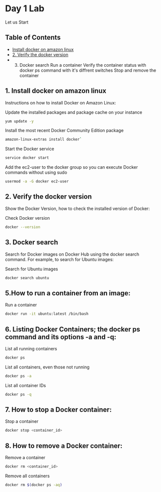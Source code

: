 # Day 1 Lab

Let us Start

## Table of Contents
 - [Install docker on amazon linux](https://github.com/iamrajith/5-DaysWithKubernetes/blob/main/Day1-Lab.md#1-install-docker-on-amazon-linux)
 - [2. Verify the docker version](https://github.com/iamrajith/5-DaysWithKubernetes/blob/main/Day1-Lab.md#2-verify-the-docker-version)
 - 3. Docker search
  Run a container
  Verify the container status with docker ps command with it's diffrent switches
  Stop and remove the container   

## 1. Install docker on amazon linux

Instructions on how to install Docker on Amazon Linux:

Update the installed packages and package cache on your instance
```bash
yum update -y
```

Install the most recent Docker Community Edition package
```bash
amazon-linux-extras install docker`
```
Start the Docker service
```bash
service docker start
```
Add the ec2-user to the docker group so you can execute Docker commands without using sudo
```bash
usermod -a -G docker ec2-user
```

## 2. Verify the docker version

Show the Docker Version, how to check the installed version of Docker:

Check Docker version
```bash
docker --version
```
## 3. Docker search

Search for Docker images on Docker Hub using the docker search command. For example, to search for Ubuntu images:

Search for Ubuntu images
```bash
docker search ubuntu
```

## 5.How to run a container from an image:

Run a container
```bash
docker run -it ubuntu:latest /bin/bash
```
## 6. Listing Docker Containers; the docker ps command and its options -a and -q:

List all running containers
```bash
docker ps
```
List all containers, even those not running
```bash
docker ps -a
```
List all container IDs
```bash
docker ps -q
```
## 7. How to stop a Docker container:

Stop a container
```bash
docker stop <container_id>
```
## 8. How to remove a Docker container:

Remove a container
```bash
docker rm <container_id>
```
Remove all containers
```bash
docker rm $(docker ps -aq)
```